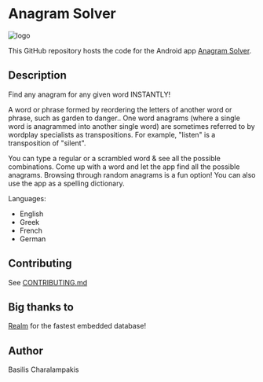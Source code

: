 Anagram Solver
==============

![logo](
https://raw.githubusercontent.com/charbgr/Anagram-Solver/master/app/src/main/res/drawable-xxhdpi/ic_launcher.png "Anagram Solver")

This GitHub repository hosts the code for the Android app [Anagram Solver](https://play.google.com/store/apps/details?id=com.bmpak.anagramsolver).

Description
-----------
Find any anagram for any given word INSTANTLY!

A word or phrase formed by reordering the letters of another word or phrase, such as garden to danger..
One word anagrams (where a single word is anagrammed into another single word) are sometimes referred to by wordplay specialists as transpositions. For example, "listen" is a transposition of "silent". 

You can type a regular or a scrambled word & see all the possible combinations.
Come up with a word and let the app find all the possible anagrams.
Browsing through random anagrams is a fun option!
You can also use the app as a spelling dictionary.

Languages:
* English
* Greek
* French
* German

Contributing
------------
See [CONTRIBUTING.md](https://raw.githubusercontent.com/charbgr/Anagram-solver/master/CONTRIBUTING.md)

Big thanks to
-------------
[Realm](http://realm.io/news/realm-for-android/) for the fastest embedded database!

Author
------
Basilis Charalampakis

